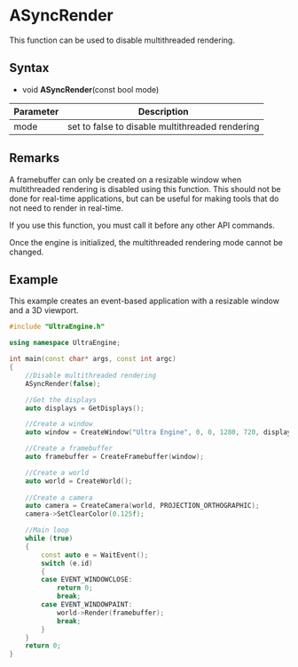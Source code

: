 # ASyncRender

This function can be used to disable multithreaded rendering.

## Syntax

- void **ASyncRender**(const bool mode)

| Parameter | Description |
|---|---|
| mode | set to false to disable multithreaded rendering |

## Remarks

A framebuffer can only be created on a resizable window when multithreaded rendering is disabled using this function. This should not be done for real-time applications, but can be useful for making tools that do not need to render in real-time.

If you use this function, you must call it before any other API commands.

Once the engine is initialized, the multithreaded rendering mode cannot be changed.

## Example

This example creates an event-based application with a resizable window and a 3D viewport.

```c++
#include "UltraEngine.h"

using namespace UltraEngine;

int main(const char* args, const int argc)
{
    //Disable multithreaded rendering
    ASyncRender(false);

    //Get the displays
    auto displays = GetDisplays();

    //Create a window
    auto window = CreateWindow("Ultra Engine", 0, 0, 1280, 720, displays[0], WINDOW_RESIZABLE | WINDOW_TITLEBAR | WINDOW_CENTER);

    //Create a framebuffer
    auto framebuffer = CreateFramebuffer(window);

    //Create a world
    auto world = CreateWorld();
    
    //Create a camera
    auto camera = CreateCamera(world, PROJECTION_ORTHOGRAPHIC);
    camera->SetClearColor(0.125f);

    //Main loop
    while (true)
    {
        const auto e = WaitEvent();
        switch (e.id)
        {
        case EVENT_WINDOWCLOSE:
            return 0;
            break;
        case EVENT_WINDOWPAINT:
            world->Render(framebuffer);
            break;
        }
    }
    return 0;
}
```
